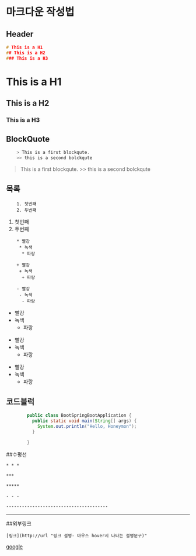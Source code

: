 # 마크다운 작성법

## Header
```c
# This is a H1
## This is a H2
### This is a H3
```

# This is a H1
## This is a H2
### This is a H3


## BlockQuote
```c
	> This is a first blockqute.
	>> this is a second bolckqute
```
> This is a first blockqute.
	>> this is a second bolckqute

## 목록
```
	1. 첫번째
	2. 두번째
```
1. 첫번째
2. 두번째
	

```
	* 빨강
	 * 녹색
	  * 파랑
	 
	+ 빨강
	 + 녹색
	  + 파랑
	  
	- 빨강
	 - 녹색
	  - 파랑
```

* 빨강
 * 녹색
	* 파랑
 
+ 빨강
 + 녹색
	+ 파랑
  
- 빨강
 - 녹색
	- 파랑

## 코드블럭

```java
		public class BootSpringBootApplication {
		  public static void main(String[] args) {
			System.out.println("Hello, Honeymon");
		  }

		}
```


##수평선
```
* * *

***

*****

- - -

---------------------------------------
```

---

##외부링크
```
[링크](http://url "링크 설명- 마우스 hover시 나타는 설명문구)"
```

[google](http://www.google.co.kr "구글")

